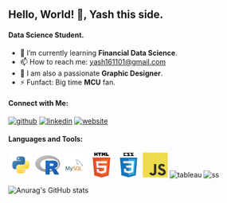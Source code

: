 ## Hello, World! 👋, Yash this side.
#### Data Science Student.


- 🌱 I’m currently learning **Financial Data Science**.
- 📫 How to reach me: yash161101@gmail.com
- 📐 I am also a passionate **Graphic Designer**.
- ⚡ Funfact: Big time **MCU** fan. 

#### Connect with Me:

[<img src='https://cdn.jsdelivr.net/npm/simple-icons@3.0.1/icons/github.svg' alt='github' height='50'>](https://github.com/yash161101)  [<img src='https://cdn.jsdelivr.net/npm/simple-icons@3.0.1/icons/linkedin.svg' alt='linkedin' height='50'>](https://www.linkedin.com/in/https://www.linkedin.com/in/yash-shah161101//) [<img src='https://cdn.jsdelivr.net/npm/simple-icons@3.0.1/icons/icloud.svg' alt='website' height='50'>](https://dataphrase.github.io/)  

#### Languages and Tools:

<img src='https://raw.githubusercontent.com/github/explore/80688e429a7d4ef2fca1e82350fe8e3517d3494d/topics/python/python.png' alt='python' height='50'> <img src='https://raw.githubusercontent.com/github/explore/80688e429a7d4ef2fca1e82350fe8e3517d3494d/topics/r/r.png' alt='r' height='50'> <img src='https://raw.githubusercontent.com/github/explore/80688e429a7d4ef2fca1e82350fe8e3517d3494d/topics/mysql/mysql.png' alt='js' height='50'> <img src='https://raw.githubusercontent.com/github/explore/80688e429a7d4ef2fca1e82350fe8e3517d3494d/topics/html/html.png' alt='html' height='50'> <img src='https://raw.githubusercontent.com/github/explore/80688e429a7d4ef2fca1e82350fe8e3517d3494d/topics/css/css.png' alt='css' height='50'> <img src='https://raw.githubusercontent.com/github/explore/80688e429a7d4ef2fca1e82350fe8e3517d3494d/topics/javascript/javascript.png' alt='js' height='50'> <img src='https://cdn.worldvectorlogo.com/logos/tableau-software.svg' alt='tableau' height='50'> <img src='https://cdn.iconscout.com/icon/free/png-512/microsoft-excel-4-722715.png' alt='ss' height='50'>

![Anurag's GitHub stats](https://github-readme-stats.vercel.app/api?username=yash161101&show_icons=true&theme=dark)
